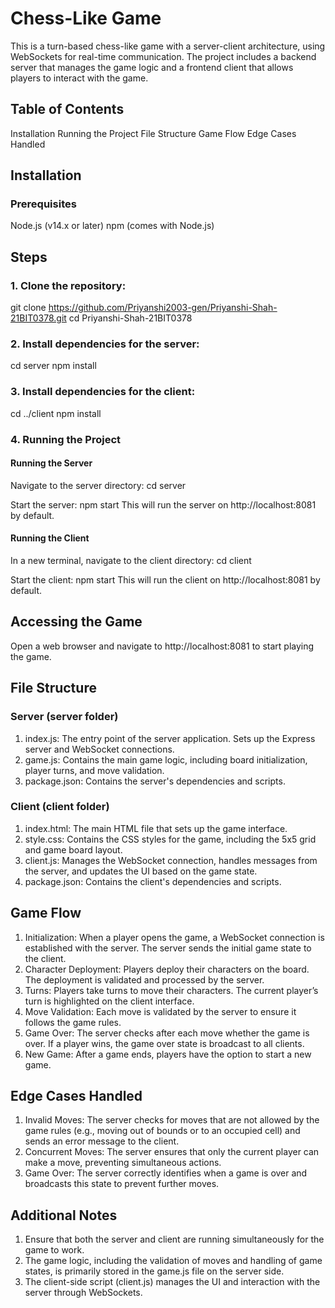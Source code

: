 # Chess-Like Game
This is a turn-based chess-like game with a server-client architecture, using WebSockets for real-time communication. The project includes a backend server that manages the game logic and a frontend client that allows players to interact with the game.

## Table of Contents
Installation
Running the Project
File Structure
Game Flow
Edge Cases Handled

## Installation
### Prerequisites
Node.js (v14.x or later)
npm (comes with Node.js)

## Steps

### 1. Clone the repository:
git clone https://github.com/Priyanshi2003-gen/Priyanshi-Shah-21BIT0378.git
cd Priyanshi-Shah-21BIT0378

### 2. Install dependencies for the server:
cd server
npm install

### 3. Install dependencies for the client:
cd ../client
npm install

### 4. Running the Project

#### Running the Server
Navigate to the server directory:
cd server

Start the server:
npm start
This will run the server on http://localhost:8081 by default.

#### Running the Client
In a new terminal, navigate to the client directory:
cd client

Start the client:
npm start
This will run the client on http://localhost:8081 by default.

## Accessing the Game
Open a web browser and navigate to http://localhost:8081 to start playing the game.

## File Structure

### Server (server folder)

1. index.js: The entry point of the server application. Sets up the Express server and WebSocket connections.
2. game.js: Contains the main game logic, including board initialization, player turns, and move validation.
3. package.json: Contains the server's dependencies and scripts.
   
### Client (client folder)

1. index.html: The main HTML file that sets up the game interface.
2. style.css: Contains the CSS styles for the game, including the 5x5 grid and game board layout.
3. client.js: Manages the WebSocket connection, handles messages from the server, and updates the UI based on the game state.
4. package.json: Contains the client's dependencies and scripts.

   
## Game Flow

1. Initialization: When a player opens the game, a WebSocket connection is established with the server. The server sends the initial game state to the client.
2. Character Deployment: Players deploy their characters on the board. The deployment is validated and processed by the server.
3. Turns: Players take turns to move their characters. The current player’s turn is highlighted on the client interface.
4. Move Validation: Each move is validated by the server to ensure it follows the game rules.
5. Game Over: The server checks after each move whether the game is over. If a player wins, the game over state is broadcast to all clients.
6. New Game: After a game ends, players have the option to start a new game.

## Edge Cases Handled

1. Invalid Moves: The server checks for moves that are not allowed by the game rules (e.g., moving out of bounds or to an occupied cell) and sends an error message to the client.
2. Concurrent Moves: The server ensures that only the current player can make a move, preventing simultaneous actions.
3. Game Over: The server correctly identifies when a game is over and broadcasts this state to prevent further moves.

## Additional Notes

1. Ensure that both the server and client are running simultaneously for the game to work.
2. The game logic, including the validation of moves and handling of game states, is primarily stored in the game.js file on the server side.
3. The client-side script (client.js) manages the UI and interaction with the server through WebSockets.
